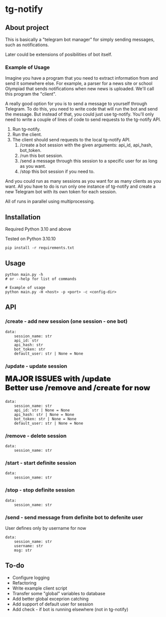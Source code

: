 <style>
	.attention {
		font-size: 1.5rem;
		font-weight: 1000;
	}
</style>

# tg-notify

## About project

This is basically a "telegram bot manager" for simply sending messages, such as notifications.

Later could be extensions of posibilities of bot itself.

### Example of Usage

Imagine you have a program that you need to extract information from and send it somewhere else. For example, a parser for a news site or school Olympiad that sends notifications when new news is uploaded. We'll call this program the "client".

A really good option for you is to send a message to yourself through Telegram. To do this, you need to write code that will run the bot and send the message. But instead of that, you could just use tg-notify. You'll only need to write a couple of lines of code to send requests to the tg-notify API.

1. Run tg-notify.
2. Run the client.
3. The client should send requests to the local tg-notify API.
    1. /create a bot session with the given arguments: api_id, api_hash, bot_token.
    2. /run this bot session.
    3. /send a message through this session to a specific user for as long as you want.
    4. /stop this bot session if you need to.

And you could run as many sessions as you want for as many clients as you want. All you have to do is run only one instance of tg-notify and create a new Telegram bot with its own token for each session.

All of runs in parallel using multiprocessing.

## Installation

Required Python 3.10 and above

Tested on Python 3.10.10

```
pip install -r requirements.txt
```
## Usage

```
python main.py -h 
# or --help for list of commands

# Example of usage
python main.py -H <host> -p <port> -c <config-dir>
```

## API

### /create - add new session (one session - one bot)
```
data:
    session_name: str
    api_id: str
    api_hash: str
    bot_token: str
	default_user: str | None = None
```

### /update - update session 
<span class="attention">
	MAJOR ISSUES with /update<br>
	Better use /remove and /create for now
</span>

###

```
data:
    session_name: str
    api_id: str | None = None
    api_hash: str | None = None
    bot_token: str | None = None
	default_user: str | None = None
```

### /remove - delete session
```
data:
    session_name: str
```

### /start - start definite session
```
data:
    session_name: str
```

### /stop - stop definite session
```
data:
    session_name: str
```

### /send - send message from definite bot to defenite user 
User defines only by username for now
```
data:
    session_name: str
    username: str
    msg: str
```

## To-do

-	Configure logging
-	Refactoring
-	Write example client script
-	Transfer some "global" variables to database
-	Add better global exceprion catching
-	Add support of default user for session
-	Add check - if bot is running elsewhere (not in tg-notify)
